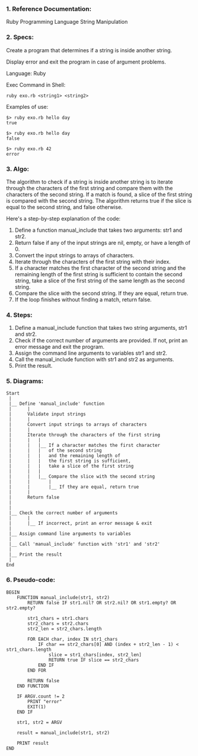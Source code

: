 ### 1. Reference Documentation:

Ruby Programming Language String Manipulation

### 2. Specs:

Create a program that determines if a string is inside another string.

Display error and exit the program in case of argument problems.


Language: Ruby

Exec Command in Shell:

```
ruby exo.rb <string1> <string2>
```

Examples of use:

```
$> ruby exo.rb hello day
true
```

```
$> ruby exo.rb hello day
false
```

```
$> ruby exo.rb 42
error
```

### 3. Algo:

The algorithm to check if a string is inside another string is to iterate through the characters of the first string and compare them with the characters of the second string. If a match is found, a slice of the first string is compared with the second string. The algorithm returns true if the slice is equal to the second string, and false otherwise.

Here's a step-by-step explanation of the code:
1.  Define a function manual_include that takes two arguments: str1 and str2.
2.  Return false if any of the input strings are nil, empty, or have a length of 0.
3.  Convert the input strings to arrays of characters.
4.  Iterate through the characters of the first string with their index.
5.  If a character matches the first character of the second string and the remaining length of the first string is sufficient to contain the second string, take a slice of the first string of the same length as the second string.
6.  Compare the slice with the second string. If they are equal, return true.
7.  If the loop finishes without finding a match, return false.

### 4. Steps:

1.  Define a manual_include function that takes two string arguments, str1 and str2.
2.  Check if the correct number of arguments are provided. If not, print an error message and exit the program.
3.  Assign the command line arguments to variables str1 and str2.
4.  Call the manual_include function with str1 and str2 as arguments.
5.  Print the result.

### 5. Diagrams:

```
Start
 |
 |__ Define 'manual_include' function
 |      |
 |      Validate input strings
 |      |
 |      Convert input strings to arrays of characters
 |      |
 |      Iterate through the characters of the first string
 |      |   |
 |      |   |__ If a character matches the first character
 |      |   |   of the second string
 |      |   |   and the remaining length of
 |      |   |   the first string is sufficient,
 |      |   |   take a slice of the first string
 |      |   |
 |      |   |__ Compare the slice with the second string
 |      |       |
 |      |       |__ If they are equal, return true
 |      |
 |      Return false
 |
 |
 |__ Check the correct number of arguments
 |      |
 |      |__ If incorrect, print an error message & exit
 |
 |__ Assign command line arguments to variables
 |
 |__ Call 'manual_include' function with 'str1' and 'str2'
 |
 |__ Print the result
 | 
End
```

### 6. Pseudo-code:

```
BEGIN
    FUNCTION manual_include(str1, str2)
        RETURN false IF str1.nil? OR str2.nil? OR str1.empty? OR str2.empty?

        str1_chars = str1.chars
        str2_chars = str2.chars
        str2_len = str2_chars.length

        FOR EACH char, index IN str1_chars
            IF char == str2_chars[0] AND (index + str2_len - 1) < str1_chars.length
                slice = str1_chars[index, str2_len]
                RETURN true IF slice == str2_chars
            END IF
        END FOR

        RETURN false
    END FUNCTION

    IF ARGV.count != 2
        PRINT "error"
        EXIT(1)
    END IF

    str1, str2 = ARGV

    result = manual_include(str1, str2)

    PRINT result
END
```
